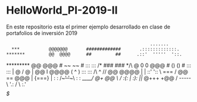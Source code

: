 # HelloWorld_PI-2019-II
En este repositorio esta el primer ejemplo desarrollado en clase de portafolios de inversión 2019

                                                          .......
      ***           @@@@@@@       #############       .:::::::::::::.  
    *******         @@  @@@@      ##         ##      .::'  '''''  '::. 
   *********       @@    @@@      #  ~~   ~~  #      :::           ::: 
/\* ### ### */\    @ 0  0 @@@     #  ()   ()  #      :::           ::: 
|    @ / @    |   @@  I   @@@@    (     ^     )      :::           ::: 
\/\    ^    /\/   @@      @@@@     |         |       ::'           ':: 
   \  ===  /      @@  ==  @@@      |  {===}  |      : : /~~~' '~~~\ : :
    \_____/        @+     @@        \       /       :(:  <o> | <o>  :):
     _|_|_         @+++  +@@       /  -----  \      '.:     / \     :.'
  *$$$$$$$$$*  
